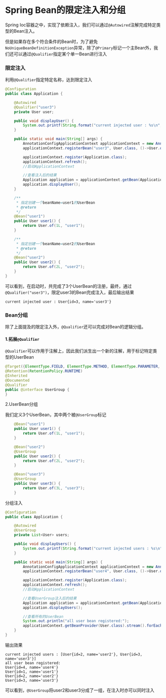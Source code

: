 # Spring Bean的限定注入和分组



Spring Ioc容器之中，实现了依赖注入，我们可以通过`@Autowired`注解完成特定类型的Bean注入。

但是如果存在多个符合条件的Bean时，为了避免`NoUniqueBeanDefinitionException`异常，除了`@Primary`标记一个主Bean外，我们还可以通过`@Qualifier`指定某个单一Bean进行注入



### 限定注入

利用`@Qualifier`指定特定名称，达到限定注入

```java
@Configuration
public class Application {

    @Autowired
    @Qualifier("user3")
    private User user;

    public void displayUser() {
        System.out.printf(String.format("current injected user : %s\n", user.toString()));
    }

    public static void main(String[] args) {
        AnnotationConfigApplicationContext applicationContext = new AnnotationConfigApplicationContext();
        applicationContext.registerBean("user3", User.class, ()->User.of(3L, "user3"));

        applicationContext.register(Application.class);
        applicationContext.refresh();
        //启动ApplicationContext

        //查看注入后的结果
        Application application = applicationContext.getBean(Application.class);
        application.displayUser();
    }

    /**
     * 指定创建一个beanName=user1的UserBean
     * @return
     */
    @Bean("user1")
    public User user1() {
        return User.of(1L, "user1");
    }

    /**
     * 指定创建一个beanName=user2的UserBean
     * @return
     */
    @Bean("user2")
    public User user2() {
        return User.of(2L, "user2");
    }
}
```

可以看到，在启动时，共完成了3个UserBean的注册，最终，通过`@Qualifier("user3")`，限定user3的Bean完成注入，最后输出结果

```shell
current injected user : User{id=3, name='user3'}
```



### Bean分组

除了上面提及的限定注入外，`@Qualifier`还可以完成对Bean的逻辑分组。

#### 1.拓展`@Qualifier`

`@Qualifier`可以作用于注解上，因此我们派生出一个新的注解，用于标记特定类型的UserBean

```java
@Target({ElementType.FIELD, ElementType.METHOD, ElementType.PARAMETER, ElementType.TYPE})
@Retention(RetentionPolicy.RUNTIME)
@Inherited
@Documented
@Qualifier
public @interface UserGroup {
}
```

2.UserBean分组

我们定义3个UserBean，其中两个被`@UserGroup`标记

```java
    @Bean("user1")
    public User user1() {
        return User.of(1L, "user1");
    }

    @Bean("user2")
    @UserGroup
    public User user2() {
        return User.of(2L, "user2");
    }

    @Bean("user3")
    @UserGroup
    public User user3() {
        return User.of(3L, "user3");
    }
```

分组注入

```java
@Configuration
public class Application {

    @Autowired
    @UserGroup
    private List<User> users;

    public void displayUsers() {
        System.out.printf(String.format("current injected users : %s\n", users.toString()));
    }

    public static void main(String[] args) {
        AnnotationConfigApplicationContext applicationContext = new AnnotationConfigApplicationContext();
        applicationContext.registerBean("user4", User.class, ()->User.of(4L, "user4"));

        applicationContext.register(Application.class);
        applicationContext.refresh();
        //启动ApplicationContext

        //查看UserGroup注入后的结果
        Application application = applicationContext.getBean(Application.class);
        application.displayUsers();

        //查看所有的UserBean
        System.out.println("all user bean registered:");
        applicationContext.getBeanProvider(User.class).stream().forEach(System.out::println);
    }
}
```

输出效果

```text
current injected users : [User{id=2, name='user2'}, User{id=3, name='user3'}]
all user bean registered:
User{id=4, name='user4'}
User{id=1, name='user1'}
User{id=2, name='user2'}
User{id=3, name='user3'}
```

可以看到，`@UserGroup`将user2和user3分成了一组，在注入时亦可以同时注入